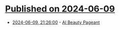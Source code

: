 # [Published on 2024-06-09](index.md)

* [2024-06-09, 21:26:00](https://soylentnews.org/article.pl?sid=24/06/08/1737232&from=rss) - [AI Beauty Pageant](https://soylentnews.org/article.pl?sid=24/06/08/1737232&from=rss)

